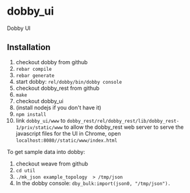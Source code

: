 # dobby_ui
Dobby UI

## Installation 
1. checkout dobby from github
2. `rebar compile`
3. `rebar generate`
4. start dobby: `rel/dobby/bin/dobby console`
5. checkout dobby_rest from github
6. `make`
7. checkout dobby_ui
8. (install nodejs if you don't have it)
9. `npm install`
10. link `dobby_ui/www` to `dobby_rest/rel/dobby_rest/lib/dobby_rest-1/priv/static/www` to allow the dobby_rest web server to serve the javascript files for the UI in Chrome, open `localhost:8080//static/www/index.html`

To get sample data into dobby:

1. checkout weave from github
2. `cd util`
3. `./mk_json example_topology  > /tmp/json`
4. In the dobby console: `dby_bulk:import(json0, "/tmp/json").`
